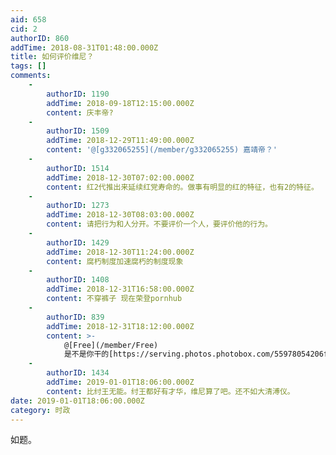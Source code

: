 ```yaml
---
aid: 658
cid: 2
authorID: 860
addTime: 2018-08-31T01:48:00.000Z
title: 如何评价维尼？
tags: []
comments:
    -
        authorID: 1190
        addTime: 2018-09-18T12:15:00.000Z
        content: 庆丰帝?
    -
        authorID: 1509
        addTime: 2018-12-29T11:49:00.000Z
        content: '@[g332065255](/member/g332065255) 嘉靖帝？'
    -
        authorID: 1514
        addTime: 2018-12-30T07:02:00.000Z
        content: 红2代推出来延续红党寿命的。做事有明显的红的特征，也有2的特征。
    -
        authorID: 1273
        addTime: 2018-12-30T08:03:00.000Z
        content: 请把行为和人分开。不要评价一个人，要评价他的行为。
    -
        authorID: 1429
        addTime: 2018-12-30T11:24:00.000Z
        content: 腐朽制度加速腐朽的制度现象
    -
        authorID: 1408
        addTime: 2018-12-31T16:58:00.000Z
        content: 不穿裤子 现在荣登pornhub
    -
        authorID: 839
        addTime: 2018-12-31T18:12:00.000Z
        content: >-
            @[Free](/member/Free)
            是不是你干的[https://serving.photos.photobox.com/55978054206feb03bf9ae7a68fb7e7915c5d1c7e1a596826b4bff6440060c8be0aebcd27.jpg](https://serving.photos.photobox.com/55978054206feb03bf9ae7a68fb7e7915c5d1c7e1a596826b4bff6440060c8be0aebcd27.jpg)
    -
        authorID: 1434
        addTime: 2019-01-01T18:06:00.000Z
        content: 比纣王无能。纣王都好有才华，维尼算了吧。还不如大清溥仪。
date: 2019-01-01T18:06:00.000Z
category: 时政
---
```


如题。
